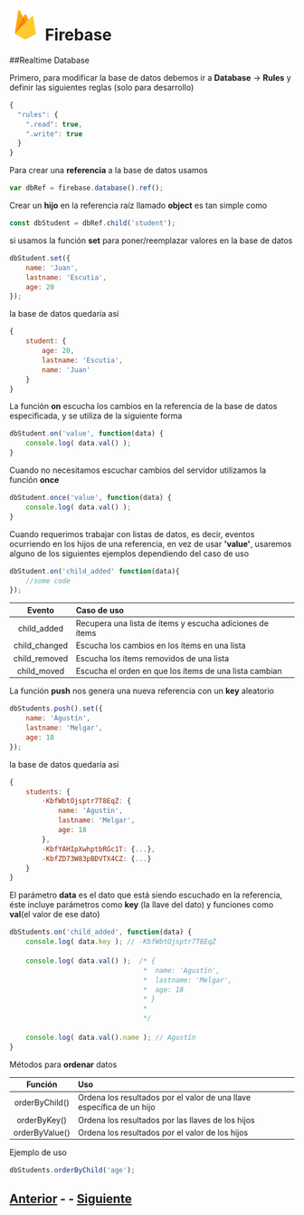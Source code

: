 # ![Firebase logo](imgs/firebase.png) Firebase
##Realtime Database

Primero, para modificar la base de datos debemos ir a **Database** → **Rules** y definir las siguientes reglas (solo para desarrollo)
```javascript
{
  "rules": {
    ".read": true,
    ".write": true
  }
}
```

Para crear una **referencia** a la base de datos usamos
```javascript
var dbRef = firebase.database().ref();
```
Crear un **hijo** en la referencia raíz llamado **object** es tan simple como
```javascript
const dbStudent = dbRef.child('student');
```
si usamos la función **set** para poner/reemplazar valores en la base de datos
```javascript
dbStudent.set({
	name: 'Juan',
	lastname: 'Escutia',
	age: 20
});
```

la base de datos quedaría así
```javascript
{
	student: {
		age: 20,
		lastname: 'Escutia',
		name: 'Juan'
	}
}
```

La función **on** escucha los cambios en la referencia de la base de datos especificada, y se utiliza de la siguiente forma
```javascript
dbStudent.on('value', function(data) {
	console.log( data.val() );
}
```
	
Cuando no necesitamos escuchar cambios del servidor utilizamos la función **once**
```javascript
dbStudent.once('value', function(data) {
	console.log( data.val() );
}
```

Cuando requerimos trabajar con listas de datos, es decir, eventos ocurriendo en los hijos de una referencia, en vez de usar **'value'**, usaremos alguno de los siguientes ejemplos dependiendo del caso de uso 
```javascript
dbStudent.on('child_added' function(data){ 
	//some code
});
```

| Evento 			| Caso de uso	|
| :-------------:		| :------ 		|
| child_added		| Recupera una lista de ítems y escucha adiciones de ítems	|
| child_changed	| Escucha los cambios en los ítems en una lista 	|
| child_removed	| Escucha los ítems removidos de una lista 		|
| child_moved		| Escucha el orden en que los ítems de una lista cambian 	|

La función **push** nos genera una nueva referencia con un **key** aleatorio
```javascript
dbStudents.push().set({
	name: 'Agustín',
	lastname: 'Melgar',
	age: 18
});
```
la base de datos quedaría así
```javascript
{
	students: {
		-KbfWbtOjsptr7T8EqZ: {
			name: 'Agustín',
			lastname: 'Melgar',
			age: 18
		},
		-KbfYAHIpXwhptbRGc1T: {...},
		-KbfZD73W83pBDVTX4CZ: {...}
	}
}
```

El parámetro **data** es el dato que está siendo escuchado en la referencia, éste incluye parámetros como **key** (la llave del dato) y funciones como **val**(el valor de ese dato)
```javascript
dbStudents.on('child_added', function(data) {
	console.log( data.key ); // -KbfWbtOjsptr7T8EqZ
	
	console.log( data.val() );	/* {
								 * 	name: 'Agustín',
								 * 	lastname: 'Melgar',
								 * 	age: 18
								 * }
								 * 
								 */
								 
	console.log( data.val().name ); // Agustín
}
```

Métodos para **ordenar** datos

| Función 		| Uso	|
| :-------------:		| :------ 	|
| orderByChild()	| Ordena los resultados por el valor de una llave específica de un hijo	|
| orderByKey()	| Ordena los resultados por las llaves de los hijos					|
| orderByValue()	| Ordena los resultados por el valor de los hijos						|

Ejemplo de uso
```javascript
dbStudents.orderByChild('age');
```



## [Anterior](page2.md) - - [Siguiente](page4.md)
